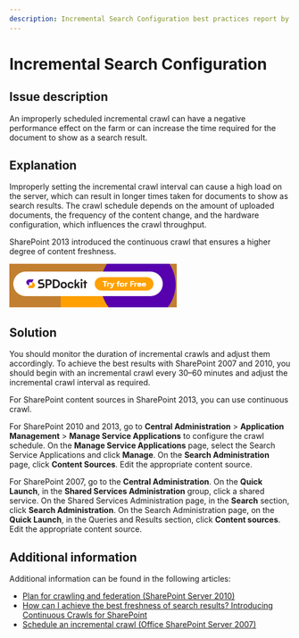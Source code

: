 ```yaml
---
description: Incremental Search Configuration best practices report by SPDocKit determines if you have improperly scheduled incremental crawl.
---
```


# Incremental Search Configuration

## Issue description

An improperly scheduled incremental crawl can have a negative performance effect on the farm or can increase the time required for the document to show as a search result.

## Explanation

Improperly setting the incremental crawl interval can cause a high load on the server, which can result in longer times taken for documents to show as search results. The crawl schedule depends on the amount of uploaded documents, the frequency of the content change, and the hardware configuration, which influences the crawl throughput.

SharePoint 2013 introduced the continuous crawl that ensures a higher degree of content freshness.

[![Download SPDocKit](../../.gitbook/assets/spdockit-download.png)](http://bit.ly/2US0Zna)

## Solution

You should monitor the duration of incremental crawls and adjust them accordingly. To achieve the best results with SharePoint 2007 and 2010, you should begin with an incremental crawl every 30–60 minutes and adjust the incremental crawl interval as required.

For SharePoint content sources in SharePoint 2013, you can use continuous crawl.

For SharePoint 2010 and 2013, go to **Central Administration** &gt; **Application Management** &gt; **Manage Service Applications** to configure the crawl schedule. On the **Manage Service Applications** page, select the Search Service Applications and click **Manage**. On the **Search Administration** page, click **Content Sources**. Edit the appropriate content source.

For SharePoint 2007, go to the **Central Administration**. On the **Quick Launch**, in the **Shared Services Administration** group, click a shared service. On the Shared Services Administration page, in the **Search** section, click **Search Administration**. On the Search Administration page, on the **Quick Launch**, in the Queries and Results section, click **Content sources**. Edit the appropriate content source.

## Additional information

Additional information can be found in the following articles:

* [Plan for crawling and federation \(SharePoint Server 2010\)](https://technet.microsoft.com/en-us/library/cc262926.aspx)
* [How can I achieve the best freshness of search results? Introducing Continuous Crawls for SharePoint](https://blogs.technet.microsoft.com/tothesharepoint/2012/09/14/how-can-i-achieve-the-best-freshness-of-search-results-introducing-continuous-crawls-for-sharepoint/)
* [Schedule an incremental crawl \(Office SharePoint Server 2007\)](https://technet.microsoft.com/en-us/library/cc263373%28v=office.12%29.aspx)

